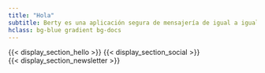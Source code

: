 ```yaml
---
title: "Hola"
subtitle: Berty es una aplicación segura de mensajería de igual a igual que funciona con o sin acceso a internet, datos móviles o confianza en la red.
hclass: bg-blue gradient bg-docs
---
```


{{< display_section_hello >}}
{{< display_section_social >}}
<br />
{{< display_section_newsletter >}}